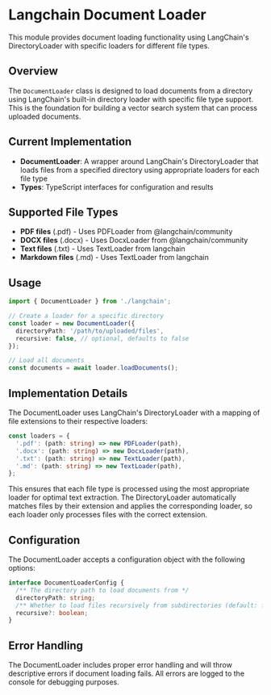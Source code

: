 # Langchain Document Loader

This module provides document loading functionality using LangChain's DirectoryLoader with specific loaders for different file types.

## Overview

The `DocumentLoader` class is designed to load documents from a directory using LangChain's built-in directory loader with specific file type support. This is the foundation for building a vector search system that can process uploaded documents.

## Current Implementation

- **DocumentLoader**: A wrapper around LangChain's DirectoryLoader that loads files from a specified directory using appropriate loaders for each file type
- **Types**: TypeScript interfaces for configuration and results

## Supported File Types

- **PDF files** (.pdf) - Uses PDFLoader from @langchain/community
- **DOCX files** (.docx) - Uses DocxLoader from @langchain/community
- **Text files** (.txt) - Uses TextLoader from langchain
- **Markdown files** (.md) - Uses TextLoader from langchain

## Usage

```typescript
import { DocumentLoader } from './langchain';

// Create a loader for a specific directory
const loader = new DocumentLoader({
  directoryPath: '/path/to/uploaded/files',
  recursive: false, // optional, defaults to false
});

// Load all documents
const documents = await loader.loadDocuments();
```

## Implementation Details

The DocumentLoader uses LangChain's DirectoryLoader with a mapping of file extensions to their respective loaders:

```typescript
const loaders = {
  '.pdf': (path: string) => new PDFLoader(path),
  '.docx': (path: string) => new DocxLoader(path),
  '.txt': (path: string) => new TextLoader(path),
  '.md': (path: string) => new TextLoader(path),
};
```

This ensures that each file type is processed using the most appropriate loader for optimal text extraction. The DirectoryLoader automatically matches files by their extension and applies the corresponding loader, so each loader only processes files with the correct extension.

## Configuration

The DocumentLoader accepts a configuration object with the following options:

```typescript
interface DocumentLoaderConfig {
  /** The directory path to load documents from */
  directoryPath: string;
  /** Whether to load files recursively from subdirectories (default: false) */
  recursive?: boolean;
}
```

## Error Handling

The DocumentLoader includes proper error handling and will throw descriptive errors if document loading fails. All errors are logged to the console for debugging purposes.
